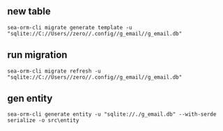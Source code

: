 ## new table

```shell
sea-orm-cli migrate generate template -u "sqlite://C://Users//zero//.config//g_email//g_email.db"
```

## run migration

```shell
sea-orm-cli migrate refresh -u "sqlite://C://Users//zero//.config//g_email//g_email.db"
```

## gen entity
```shell
sea-orm-cli generate entity -u "sqlite://./g_email.db" --with-serde serialize -o src\entity
```